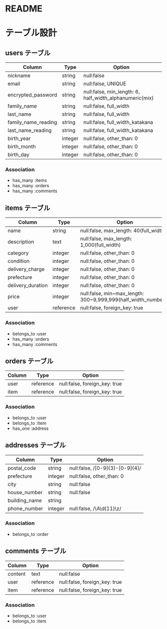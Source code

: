 # README

# テーブル設計

## users テーブル
| Column              | Type        | Option                                                  |
| ------------------- | ----------- | ------------------------------------------------------- |
| nickname            | string      | null:false                                              |
| email               | string      | null:false, UNIQUE                                      |
| encrypted_password  | string      | null:false, min_length: 6, half_width_alphanumeric(mix) |
| family_name         | string      | null:false, full_width                                  |
| last_name           | string      | null:false, full_width                                  |
| family_name_reading | string      | null:false, full_width_katakana                         |
| last_name_reading   | string      | null:false, full_width_katakana                         |
| birth_year          | integer     | null:false, other_than: 0                               |
| birth_month         | integer     | null:false, other_than: 0                               |
| birth_day           | integer     | null:false, other_than: 0                               |

### Association
- has_many :items
- has_many :orders
- has_many :comments

## items テーブル
| Column              | Type        | Option                                                        |
| ------------------- | ----------- | ------------------------------------------------------------- |
| name                | string      | null:false, max_length: 40(full_width)                        |
| description         | text        | null:false, max_length: 1,000(full_width)                     |
| category            | integer     | null:false, other_than: 0                                     |
| condition           | integer     | null:false, other_than: 0                                     |
| delivery_charge     | integer     | null:false, other_than: 0                                     |
| prefecture          | integer     | null:false, other_than: 0                                     |
| delivery_duration   | integer     | null:false, other_than: 0                                     |
| price               | integer     | null:false, min~max_length: 300~9,999,999(half_width_numbers) |
| user                | reference   | null:false, foreign_key: true                                 |

### Association
- belongs_to :user
- has_many :orders
- has_many :comments

## orders テーブル
| Column              | Type        | Option                        |
| ------------------- | ----------- | ----------------------------- |
| user                | reference   | null:false, foreign_key: true |
| item                | reference   | null:false, foreign_key: true |

### Association
- belongs_to :user
- belongs_to :item
- has_one :address

## addresses テーブル
| Column              | Type        | Option                          |
| ------------------- | ----------- | ------------------------------- |
| postal_code         | string      | null:false, /[0-9]{3}-[0-9]{4}/ |
| prefecture          | integer     | null:false, other_than: 0       |
| city                | string      | null:false                      |
| house_number        | string      | null:false                      |
| building_name       | string      |                                 |
| phone_number        | integer     | null:false, /\A\d{11}\z/        |

### Association
- belongs_to :order

## comments テーブル
| Column              | Type        | Option                        |
| ------------------- | ----------- | ----------------------------- |
| content             | text        | null:false                    |
| user                | reference   | null:false, foreign_key: true |
| item                | reference   | null:false, foreign_key: true |

### Association
- belongs_to :user
- belongs_to :item